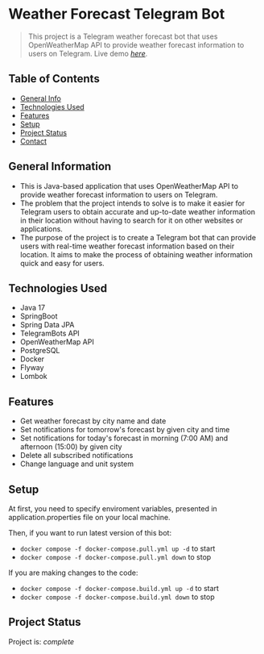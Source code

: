 # Weather Forecast Telegram Bot
> This project is a Telegram weather forecast bot that uses OpenWeatherMap API to provide weather forecast information to users on Telegram.
> Live demo [_here_](https://t.me/weather_2491_bot). 

## Table of Contents
* [General Info](#general-information)
* [Technologies Used](#technologies-used)
* [Features](#features)
* [Setup](#setup)
* [Project Status](#project-status)
* [Contact](#contact)


## General Information
- This is Java-based application that uses OpenWeatherMap API to provide weather forecast information to users on Telegram.
- The problem that the project intends to solve is to make it easier for Telegram users 
to obtain accurate and up-to-date weather information in their location without having to search for it on other websites or applications.
- The purpose of the project is to create a Telegram bot that can provide users with real-time weather forecast information based on their location. 
It aims to make the process of obtaining weather information quick and easy for users.


## Technologies Used
- Java 17 
- SpringBoot
- Spring Data JPA
- TelegramBots API
- OpenWeatherMap API
- PostgreSQL
- Docker
- Flyway
- Lombok


## Features
- Get weather forecast by city name and date
- Set notifications for tomorrow's forecast by given city and time
- Set notifications for today's forecast in morning (7:00 AM) and afternoon (15:00) by given city
- Delete all subscribed notifications
- Change language and unit system


## Setup
At first, you need to specify enviroment variables, presented in application.properties file on your local machine.

Then, if you want to run latest version of this bot:  
- `docker compose -f docker-compose.pull.yml up -d` to start  
- `docker compose -f docker-compose.pull.yml down` to stop  

If you are making changes to the code:  
- `docker compose -f docker-compose.build.yml up -d` to start  
- `docker compose -f docker-compose.build.yml down` to stop  

## Project Status
Project is: _complete_


